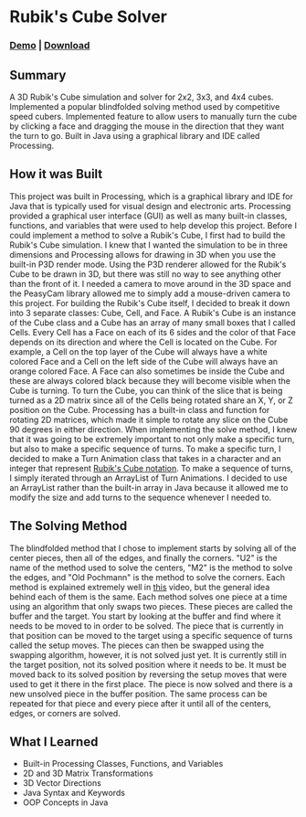 # Rubik's Cube Solver

### [Demo](https://www.youtube.com/watch?v=oZSwaQ6uV1U) | [Download](https://clabounty.itch.io/rubiks-cube-solver)

## Summary
A 3D Rubik's Cube simulation and solver for 2x2, 3x3, and 4x4 cubes. Implemented a popular blindfolded solving method used by competitive speed cubers. Implemented feature to allow users to manually turn the cube by clicking a face and dragging the mouse in the direction that they want the turn to go. Built in Java using a graphical library and IDE called Processing.

## How it was Built
This project was built in Processing, which is a graphical library and IDE for Java that is typically used for visual design and electronic arts. Processing provided a graphical user interface (GUI) as well as many built-in classes, functions, and variables that were used to help develop this project. Before I could implement a method to solve a Rubik's Cube, I first had to build the Rubik's Cube simulation. I knew that I wanted the simulation to be in three dimensions and Processing allows for drawing in 3D when you use the built-in P3D render mode. Using the P3D renderer allowed for the Rubik's Cube to be drawn in 3D, but there was still no way to see anything other than the front of it. I needed a camera to move around in the 3D space and the PeasyCam library allowed me to simply add a mouse-driven camera to this project. For building the Rubik's Cube itself, I decided to break it down into 3 separate classes: Cube, Cell, and Face. A Rubik's Cube is an instance of the Cube class and a Cube has an array of many small boxes that I called Cells. Every Cell has a Face on each of its 6 sides and the color of that Face depends on its direction and where the Cell is located on the Cube. For example, a Cell on the top layer of the Cube will always have a white colored Face and a Cell on the left side of the Cube will always have an orange colored Face. A Face can also sometimes be inside the Cube and these are always colored black because they will become visible when the Cube is turning. To turn the Cube, you can think of the slice that is being turned as a 2D matrix since all of the Cells being rotated share an X, Y, or Z position on the Cube. Processing has a built-in class and function for rotating 2D matrices, which made it simple to rotate any slice on the Cube 90 degrees in either direction. When implementing the solve method, I knew that it was going to be extremely important to not only make a specific turn, but also to make a specific sequence of turns. To make a specific turn, I decided to make a Turn Animation class that takes in a character and an integer that represent [Rubik's Cube notation](https://jperm.net/3x3/moves). To make a sequence of turns, I simply iterated through an ArrayList of Turn Animations. I decided to use an ArrayList rather than the built-in array in Java because it allowed me to modify the size and add turns to the sequence whenever I needed to.

## The Solving Method
The blindfolded method that I chose to implement starts by solving all of the center pieces, then all of the edges, and finally the corners. "U2" is the name of the method used to solve the centers, "M2" is the method to solve the edges, and "Old Pochmann" is the method to solve the corners. Each method is explained extremely well in [this](https://www.youtube.com/watch?v=dG4J_ro_dDQ) video, but the general idea behind each of them is the same. Each method solves one piece at a time using an algorithm that only swaps two pieces. These pieces are called the buffer and the target. You start by looking at the buffer and find where it needs to be moved to in order to be solved. The piece that is currently in that position can be moved to the target using a specific sequence of turns called the setup moves. The pieces can then be swapped using the swapping algorithm, however, it is not solved just yet. It is currently still in the target position, not its solved position where it needs to be. It must be moved back to its solved position by reversing the setup moves that were used to get it there in the first place. The piece is now solved and there is a new unsolved piece in the buffer position. The same process can be repeated for that piece and every piece after it until all of the centers, edges, or corners are solved.

## What I Learned
- Built-in Processing Classes, Functions, and Variables
- 2D and 3D Matrix Transformations
- 3D Vector Directions
- Java Syntax and Keywords
- OOP Concepts in Java
